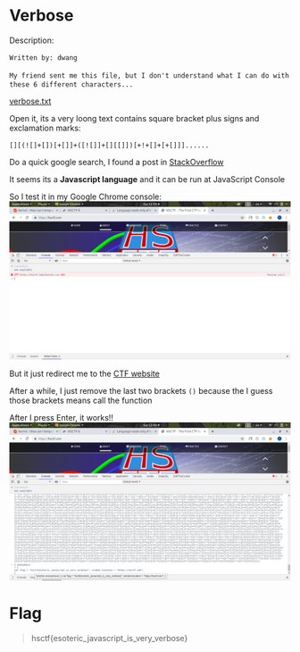 # Verbose

Description:
```
Written by: dwang

My friend sent me this file, but I don't understand what I can do with these 6 different characters...
```
[verbose.txt](verbose.txt)

Open it, its a very loong text contains square bracket plus signs and exclamation marks:
```
[][(![]+[])[+[]]+([![]]+[][[]])[+!+[]+[+[]]]......
```
Do a quick google search, I found a post in [StackOverflow](https://stackoverflow.com/questions/25622221/language-made-only-of-brackets-plus-and-exclamation-marks)

It seems its a **Javascript language** and it can be run at JavaScript Console

So I test it in my Google Chrome console:
![Screenshot.png](Screenshot.png)

But it just redirect me to the [CTF website](https://hsctf.com/)

After a while, I just remove the last two brackets `()` because the I guess those brackets means call the function

After I press Enter, it works!!
![Screenshot2.png](Screenshot2.png)

# Flag
> hsctf{esoteric_javascript_is_very_verbose}